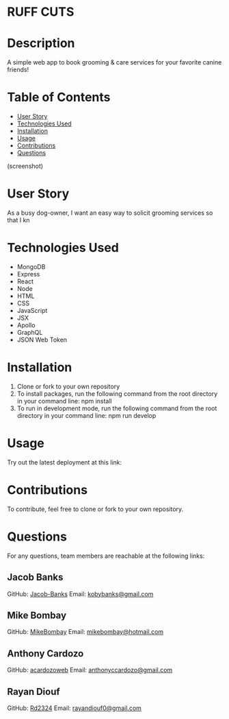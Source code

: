 # RUFF CUTS

# Description

A simple web app to book grooming & care services for your favorite canine friends!

# Table of Contents

* [User Story](#user-story)
* [Technologies Used](#technologies-used)
* [Installation](#installation)
* [Usage](#usage)
* [Contributions](#contributions)
* [Questions](*questions)

(screenshot)

# User Story

As a busy dog-owner, I want an easy way to solicit grooming services so that I kn

# Technologies Used

- MongoDB
- Express
- React
- Node
- HTML
- CSS
- JavaScript
- JSX
- Apollo
- GraphQL
- JSON Web Token


# Installation

1. Clone or fork to your own repository
2. To install packages, run the following command from the root directory in your command line: npm install
3. To run in development mode, run the following command from the root directory in your command line: npm run develop

# Usage

Try out the latest deployment at this link: 

# Contributions

To contribute, feel free to clone or fork to your own repository.

# Questions

For any questions, team members are reachable at the following links:

## Jacob Banks

GitHub: [Jacob-Banks](https://github.com/Jacob-Banks)
Email: kobybanks@gmail.com

## Mike Bombay

GitHub: [MikeBombay](https://github.com/MikeBombay)
Email: mikebombay@hotmail.com

## Anthony Cardozo

GitHub: [acardozoweb](https://github.com/acardozoweb)
Email: anthonyccardozo@gmail.com

## Rayan Diouf

GitHub: [Rd2324](https://github.com/Rd2423)
Email: rayandiouf0@gmail.com
